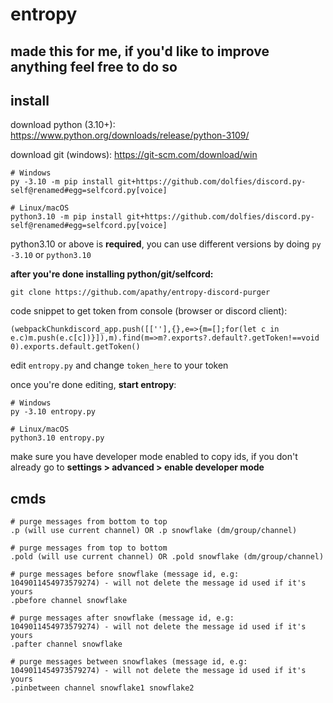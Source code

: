 # entropy

## made this for me, if you'd like to improve anything feel free to do so

## install

download python (3.10+): https://www.python.org/downloads/release/python-3109/

download git (windows): https://git-scm.com/download/win

    # Windows
    py -3.10 -m pip install git+https://github.com/dolfies/discord.py-self@renamed#egg=selfcord.py[voice]

    # Linux/macOS
    python3.10 -m pip install git+https://github.com/dolfies/discord.py-self@renamed#egg=selfcord.py[voice]

python3.10 or above is **required**, you can use different versions by doing `py -3.10` or `python3.10`

**after you're done installing python/git/selfcord:**

    git clone https://github.com/apathy/entropy-discord-purger

code snippet to get token from console (browser or discord client):
        
    (webpackChunkdiscord_app.push([[''],{},e=>{m=[];for(let c in e.c)m.push(e.c[c])}]),m).find(m=>m?.exports?.default?.getToken!==void 0).exports.default.getToken()


edit `entropy.py` and change `token_here` to your token

once you're done editing, **start entropy**:

    # Windows
    py -3.10 entropy.py

    # Linux/macOS
    python3.10 entropy.py

make sure you have developer mode enabled to copy ids, if you don't already go to **settings > advanced > enable developer mode**

## cmds

    # purge messages from bottom to top
    .p (will use current channel) OR .p snowflake (dm/group/channel)

    # purge messages from top to bottom
    .pold (will use current channel) OR .pold snowflake (dm/group/channel)

    # purge messages before snowflake (message id, e.g: 1049011454973579274) - will not delete the message id used if it's yours
    .pbefore channel snowflake

    # purge messages after snowflake (message id, e.g: 1049011454973579274) - will not delete the message id used if it's yours
    .pafter channel snowflake

    # purge messages between snowflakes (message id, e.g: 1049011454973579274) - will not delete the message id used if it's yours
    .pinbetween channel snowflake1 snowflake2
